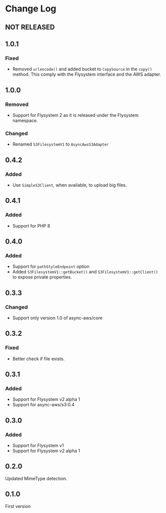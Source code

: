 # Change Log

## NOT RELEASED

## 1.0.1

### Fixed

- Removed `urlencode()` and added bucket to `CopySource` in the `copy()` method. This comply with the Flysystem interface and the AWS adapter.

## 1.0.0

### Removed

- Support for Flysystem 2 as it is released under the Flysystem namespace.

### Changed

- Renamed `S3FilesystemV1` to `AsyncAwsS3Adapter`

## 0.4.2

### Added

- Use `SimpleS3Client`, when available, to upload big files.

## 0.4.1

### Added

- Support for PHP 8

## 0.4.0

### Added

- Support for `pathStyleEndpoint` option
- Added `S3FilesystemV1::getBucket()` and `S3FilesystemV1::getClient()` to expose private properties.

## 0.3.3

### Changed

- Support only version 1.0 of async-aws/core

## 0.3.2

### Fixed

- Better check if file exists.

## 0.3.1

### Added

- Support for Flysystem v2 alpha 1
- Support for async-aws/s3:0.4

## 0.3.0

### Added

- Support for Flysystem v1
- Support for Flysystem v2 alpha 1

## 0.2.0

Updated MimeType detection.

## 0.1.0

First version
